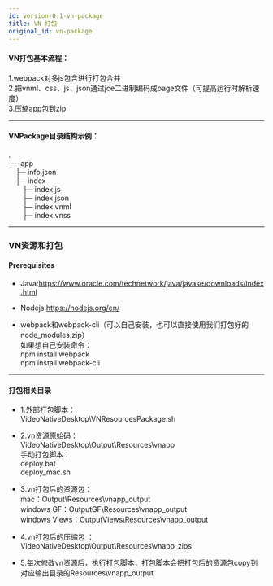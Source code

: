 ```yaml
---
id: version-0.1-vn-package
title: VN 打包
original_id: vn-package
---
```


#### VN打包基本流程：

1.webpack对多js包含进行打包合并  
2.把vnml、css、js、json通过jce二进制编码成page文件（可提高运行时解析速度）  
3.压缩app包到zip  

---

#### VNPackage目录结构示例：
.  
└─ app  
&emsp;├─ info.json  
&emsp;├─ index  
&emsp;&emsp;├─ index.js  
&emsp;&emsp;├─ index.json  
&emsp;&emsp;├─ index.vnml  
&emsp;&emsp;├─ index.vnss  

---

### VN资源和打包

#### Prerequisites

* Java:https://www.oracle.com/technetwork/java/javase/downloads/index.html  

* Nodejs:https://nodejs.org/en/  

* webpack和webpack-cli（可以自己安装，也可以直接使用我们打包好的node_modules.zip）  
如果想自己安装命令：  
npm install webpack  
npm install webpack-cli  

---

#### 打包相关目录
* 1.外部打包脚本：  
VideoNativeDesktop\VNResourcesPackage.sh  

* 2.vn资源原始码：  
VideoNativeDesktop\Output\Resources\vnapp  
手动打包脚本：  
deploy.bat  
deploy_mac.sh  

* 3.vn打包后的资源包：   
 mac：Output\Resources\vnapp_output  
 windows GF：OutputGF\Resources\vnapp_output  
 windows Views：OutputViews\Resources\vnapp_output  

* 4.vn打包后的压缩包 ：   
 VideoNativeDesktop\Output\Resources\vnapp_zips  

* 5.每次修改vn资源后，执行打包脚本，打包脚本会把打包后的资源包copy到对应输出目录的Resources\vnapp_output  